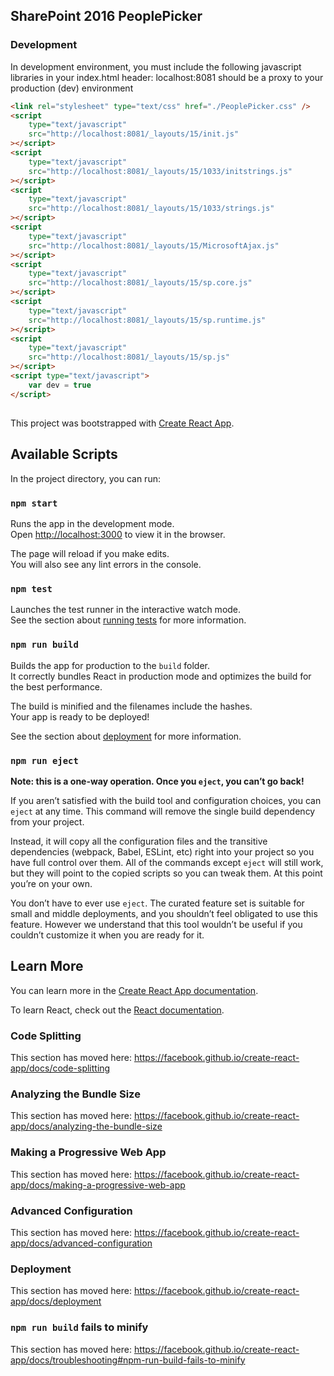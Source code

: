 ## SharePoint 2016 PeoplePicker

### Development

In development environment, you must include the following javascript libraries in your index.html header:
localhost:8081 should be a proxy to your production (dev) environment

```html
<link rel="stylesheet" type="text/css" href="./PeoplePicker.css" />
<script
	type="text/javascript"
	src="http://localhost:8081/_layouts/15/init.js"
></script>
<script
	type="text/javascript"
	src="http://localhost:8081/_layouts/15/1033/initstrings.js"
></script>
<script
	type="text/javascript"
	src="http://localhost:8081/_layouts/15/1033/strings.js"
></script>
<script
	type="text/javascript"
	src="http://localhost:8081/_layouts/15/MicrosoftAjax.js"
></script>
<script
	type="text/javascript"
	src="http://localhost:8081/_layouts/15/sp.core.js"
></script>
<script
	type="text/javascript"
	src="http://localhost:8081/_layouts/15/sp.runtime.js"
></script>
<script
	type="text/javascript"
	src="http://localhost:8081/_layouts/15/sp.js"
></script>
<script type="text/javascript">
	var dev = true
</script>
```

##

This project was bootstrapped with [Create React App](https://github.com/facebook/create-react-app).

## Available Scripts

In the project directory, you can run:

### `npm start`

Runs the app in the development mode.<br />
Open [http://localhost:3000](http://localhost:3000) to view it in the browser.

The page will reload if you make edits.<br />
You will also see any lint errors in the console.

### `npm test`

Launches the test runner in the interactive watch mode.<br />
See the section about [running tests](https://facebook.github.io/create-react-app/docs/running-tests) for more information.

### `npm run build`

Builds the app for production to the `build` folder.<br />
It correctly bundles React in production mode and optimizes the build for the best performance.

The build is minified and the filenames include the hashes.<br />
Your app is ready to be deployed!

See the section about [deployment](https://facebook.github.io/create-react-app/docs/deployment) for more information.

### `npm run eject`

**Note: this is a one-way operation. Once you `eject`, you can’t go back!**

If you aren’t satisfied with the build tool and configuration choices, you can `eject` at any time. This command will remove the single build dependency from your project.

Instead, it will copy all the configuration files and the transitive dependencies (webpack, Babel, ESLint, etc) right into your project so you have full control over them. All of the commands except `eject` will still work, but they will point to the copied scripts so you can tweak them. At this point you’re on your own.

You don’t have to ever use `eject`. The curated feature set is suitable for small and middle deployments, and you shouldn’t feel obligated to use this feature. However we understand that this tool wouldn’t be useful if you couldn’t customize it when you are ready for it.

## Learn More

You can learn more in the [Create React App documentation](https://facebook.github.io/create-react-app/docs/getting-started).

To learn React, check out the [React documentation](https://reactjs.org/).

### Code Splitting

This section has moved here: https://facebook.github.io/create-react-app/docs/code-splitting

### Analyzing the Bundle Size

This section has moved here: https://facebook.github.io/create-react-app/docs/analyzing-the-bundle-size

### Making a Progressive Web App

This section has moved here: https://facebook.github.io/create-react-app/docs/making-a-progressive-web-app

### Advanced Configuration

This section has moved here: https://facebook.github.io/create-react-app/docs/advanced-configuration

### Deployment

This section has moved here: https://facebook.github.io/create-react-app/docs/deployment

### `npm run build` fails to minify

This section has moved here: https://facebook.github.io/create-react-app/docs/troubleshooting#npm-run-build-fails-to-minify
